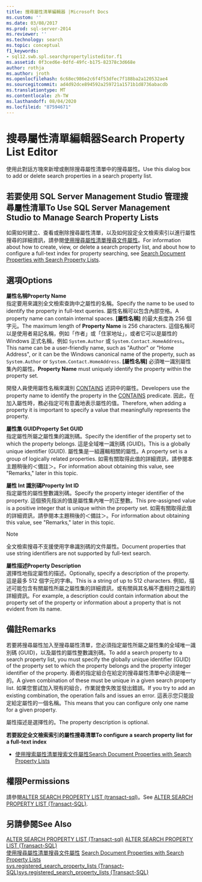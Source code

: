 ```yaml
---
title: 搜尋屬性清單編輯器 |Microsoft Docs
ms.custom: ''
ms.date: 03/08/2017
ms.prod: sql-server-2014
ms.reviewer: ''
ms.technology: search
ms.topic: conceptual
f1_keywords:
- sql12.swb.spl.searchpropertylisteditor.f1
ms.assetid: 0f3ced6e-0dfd-49fc-b175-82378c3d668e
author: rothja
ms.author: jroth
ms.openlocfilehash: 6c68ec986e2c6f4f53dfec7f188ba2a120532ae4
ms.sourcegitcommit: ad4d92dce894592a259721a1571b1d8736abacdb
ms.translationtype: MT
ms.contentlocale: zh-TW
ms.lasthandoff: 08/04/2020
ms.locfileid: "87594671"
---
```

# <a name="search-property-list-editor"></a><span data-ttu-id="5fadd-102">搜尋屬性清單編輯器</span><span class="sxs-lookup"><span data-stu-id="5fadd-102">Search Property List Editor</span></span>
  <span data-ttu-id="5fadd-103">使用此對話方塊來新增或刪除搜尋屬性清單中的搜尋屬性。</span><span class="sxs-lookup"><span data-stu-id="5fadd-103">Use this dialog box to add or delete search properties in a search property list.</span></span>  
  
## <a name="to-use-sql-server-management-studio-to-manage-search-property-lists"></a><span data-ttu-id="5fadd-104">若要使用 SQL Server Management Studio 管理搜尋屬性清單</span><span class="sxs-lookup"><span data-stu-id="5fadd-104">To Use SQL Server Management Studio to Manage Search Property Lists</span></span>  
 <span data-ttu-id="5fadd-105">如需如何建立、查看或刪除搜尋屬性清單，以及如何設定全文檢索索引以進行屬性搜尋的詳細資訊，請參閱[使用搜尋屬性清單搜尋文件屬性](../relational-databases/search/search-document-properties-with-search-property-lists.md)。</span><span class="sxs-lookup"><span data-stu-id="5fadd-105">For information about how to create, view, or delete a search property list, and about how to configure a full-text index for property searching, see [Search Document Properties with Search Property Lists](../relational-databases/search/search-document-properties-with-search-property-lists.md).</span></span>  
  
## <a name="options"></a><span data-ttu-id="5fadd-106">選項</span><span class="sxs-lookup"><span data-stu-id="5fadd-106">Options</span></span>  
 <span data-ttu-id="5fadd-107">**屬性名稱**</span><span class="sxs-lookup"><span data-stu-id="5fadd-107">**Property Name**</span></span>  
 <span data-ttu-id="5fadd-108">指定要用來識別全文檢索查詢中之屬性的名稱。</span><span class="sxs-lookup"><span data-stu-id="5fadd-108">Specify the name to be used to identify the property in full-text queries.</span></span> <span data-ttu-id="5fadd-109">屬性名稱可以包含內部空格。</span><span class="sxs-lookup"><span data-stu-id="5fadd-109">A property name can contain internal spaces.</span></span> <span data-ttu-id="5fadd-110">**[屬性名稱]** 的最大長度為 256 個字元。</span><span class="sxs-lookup"><span data-stu-id="5fadd-110">The maximum length of **Property Name** is 256 characters.</span></span> <span data-ttu-id="5fadd-111">這個名稱可以是使用者易記名稱，例如「作者」或「住家地址」，或者它可以是屬性的 Windows 正式名稱，例如 `System.Author` 或 `System.Contact.HomeAddress`。</span><span class="sxs-lookup"><span data-stu-id="5fadd-111">This name can be a user-friendly name, such as "Author" or "Home Address", or it can be the Windows canonical name of the property, such as `System.Author` or `System.Contact.HomeAddress`.</span></span> <span data-ttu-id="5fadd-112">**[屬性名稱]** 必須唯一識別屬性集內的屬性。</span><span class="sxs-lookup"><span data-stu-id="5fadd-112">**Property Name** must uniquely identify the property within the property set.</span></span>  
  
 <span data-ttu-id="5fadd-113">開發人員使用屬性名稱來識別 [CONTAINS](/sql/t-sql/queries/contains-transact-sql) 述詞中的屬性。</span><span class="sxs-lookup"><span data-stu-id="5fadd-113">Developers use the property name to identify the property in the [CONTAINS](/sql/t-sql/queries/contains-transact-sql) predicate.</span></span> <span data-ttu-id="5fadd-114">因此，在加入屬性時，務必指定可有意義地表示屬性的值。</span><span class="sxs-lookup"><span data-stu-id="5fadd-114">Therefore, when adding a property it is important to specify a value that meaningfully represents the property.</span></span>  
  
 <span data-ttu-id="5fadd-115">**屬性集 GUID**</span><span class="sxs-lookup"><span data-stu-id="5fadd-115">**Property Set GUID**</span></span>  
 <span data-ttu-id="5fadd-116">指定屬性所屬之屬性集的識別碼。</span><span class="sxs-lookup"><span data-stu-id="5fadd-116">Specify the identifier of the property set to which the property belongs.</span></span> <span data-ttu-id="5fadd-117">這是全域唯一識別碼 (GUID)。</span><span class="sxs-lookup"><span data-stu-id="5fadd-117">This is a globally unique identifier (GUID).</span></span> <span data-ttu-id="5fadd-118">屬性集是一組邏輯相關的屬性。</span><span class="sxs-lookup"><span data-stu-id="5fadd-118">A property set is a group of logically related properties.</span></span> <span data-ttu-id="5fadd-119">如需有關取得此值的詳細資訊，請參閱本主題稍後的＜備註＞。</span><span class="sxs-lookup"><span data-stu-id="5fadd-119">For information about obtaining this value, see "Remarks," later in this topic.</span></span>  
  
 <span data-ttu-id="5fadd-120">**屬性 Int 識別碼**</span><span class="sxs-lookup"><span data-stu-id="5fadd-120">**Property Int ID**</span></span>  
 <span data-ttu-id="5fadd-121">指定屬性的屬性整數識別碼。</span><span class="sxs-lookup"><span data-stu-id="5fadd-121">Specify the property integer identifier of the property.</span></span> <span data-ttu-id="5fadd-122">這個預先指派的值是屬性集內唯一的正整數。</span><span class="sxs-lookup"><span data-stu-id="5fadd-122">This pre-assigned value is a positive integer that is unique within the property set.</span></span> <span data-ttu-id="5fadd-123">如需有關取得此值的詳細資訊，請參閱本主題稍後的＜備註＞。</span><span class="sxs-lookup"><span data-stu-id="5fadd-123">For information about obtaining this value, see "Remarks," later in this topic.</span></span>  
  
> [!NOTE]  
>  <span data-ttu-id="5fadd-124">全文檢索搜尋不支援使用字串識別碼的文件屬性。</span><span class="sxs-lookup"><span data-stu-id="5fadd-124">Document properties that use string identifiers are not supported by full-text search.</span></span>  
  
 <span data-ttu-id="5fadd-125">**屬性描述**</span><span class="sxs-lookup"><span data-stu-id="5fadd-125">**Property Description**</span></span>  
 <span data-ttu-id="5fadd-126">選擇性地指定屬性的描述。</span><span class="sxs-lookup"><span data-stu-id="5fadd-126">Optionally, specify a description of the property.</span></span> <span data-ttu-id="5fadd-127">這是最多 512 個字元的字串。</span><span class="sxs-lookup"><span data-stu-id="5fadd-127">This is a string of up to 512 characters.</span></span> <span data-ttu-id="5fadd-128">例如，描述可能包含有關屬性所屬之屬性集的詳細資訊，或有關與其名稱不盡相符之屬性的詳細資訊。</span><span class="sxs-lookup"><span data-stu-id="5fadd-128">For example, a description could contain information about the property set of the property or information about a property that is not evident from its name.</span></span>  
  
## <a name="remarks"></a><span data-ttu-id="5fadd-129">備註</span><span class="sxs-lookup"><span data-stu-id="5fadd-129">Remarks</span></span>  
 <span data-ttu-id="5fadd-130">若要將搜尋屬性加入至搜尋屬性清單，您必須指定屬性所屬之屬性集的全域唯一識別碼 (GUID)，以及屬性的屬性整數識別碼。</span><span class="sxs-lookup"><span data-stu-id="5fadd-130">To add a search property to a search property list, you must specify the globally unique identifier (GUID) of the property set to which the property belongs and the property integer identifier of the property.</span></span> <span data-ttu-id="5fadd-131">兩者的指定組合在給定的搜尋屬性清單中必須是唯一的。</span><span class="sxs-lookup"><span data-stu-id="5fadd-131">A given combination of these must be unique in a given search property list.</span></span> <span data-ttu-id="5fadd-132">如果您嘗試加入現有的組合，作業就會失敗並發出錯誤。</span><span class="sxs-lookup"><span data-stu-id="5fadd-132">If you try to add an existing combination, the operation fails and issues an error.</span></span> <span data-ttu-id="5fadd-133">這表示您只能設定給定屬性的一個名稱。</span><span class="sxs-lookup"><span data-stu-id="5fadd-133">This means that you can configure only one name for a given property.</span></span>  
  
 <span data-ttu-id="5fadd-134">屬性描述是選擇性的。</span><span class="sxs-lookup"><span data-stu-id="5fadd-134">The property description is optional.</span></span>  
  
 <span data-ttu-id="5fadd-135">**若要設定全文檢索索引的屬性搜尋清單**</span><span class="sxs-lookup"><span data-stu-id="5fadd-135">**To configure a search property list for a full-text index**</span></span>  
  
-   [<span data-ttu-id="5fadd-136">使用搜索屬性清單搜索文件屬性</span><span class="sxs-lookup"><span data-stu-id="5fadd-136">Search Document Properties with Search Property Lists</span></span>](../relational-databases/search/search-document-properties-with-search-property-lists.md)  
  
## <a name="permissions"></a><span data-ttu-id="5fadd-137">權限</span><span class="sxs-lookup"><span data-stu-id="5fadd-137">Permissions</span></span>  
 <span data-ttu-id="5fadd-138">請參閱[ALTER SEARCH PROPERTY LIST &#40;transact-sql&#41;](/sql/t-sql/statements/alter-search-property-list-transact-sql)。</span><span class="sxs-lookup"><span data-stu-id="5fadd-138">See [ALTER SEARCH PROPERTY LIST &#40;Transact-SQL&#41;](/sql/t-sql/statements/alter-search-property-list-transact-sql).</span></span>  
  
## <a name="see-also"></a><span data-ttu-id="5fadd-139">另請參閱</span><span class="sxs-lookup"><span data-stu-id="5fadd-139">See Also</span></span>  
 <span data-ttu-id="5fadd-140">[ALTER SEARCH PROPERTY LIST &#40;Transact-sql&#41;](/sql/t-sql/statements/alter-search-property-list-transact-sql) </span><span class="sxs-lookup"><span data-stu-id="5fadd-140">[ALTER SEARCH PROPERTY LIST &#40;Transact-SQL&#41;](/sql/t-sql/statements/alter-search-property-list-transact-sql) </span></span>  
 <span data-ttu-id="5fadd-141">[使用搜尋屬性清單搜尋文件屬性](../relational-databases/search/search-document-properties-with-search-property-lists.md) </span><span class="sxs-lookup"><span data-stu-id="5fadd-141">[Search Document Properties with Search Property Lists](../relational-databases/search/search-document-properties-with-search-property-lists.md) </span></span>  
 [<span data-ttu-id="5fadd-142">sys.registered_search_property_lists &#40;Transact-SQL&#41;</span><span class="sxs-lookup"><span data-stu-id="5fadd-142">sys.registered_search_property_lists &#40;Transact-SQL&#41;</span></span>](/sql/relational-databases/system-catalog-views/sys-registered-search-property-lists-transact-sql)  
  
  
